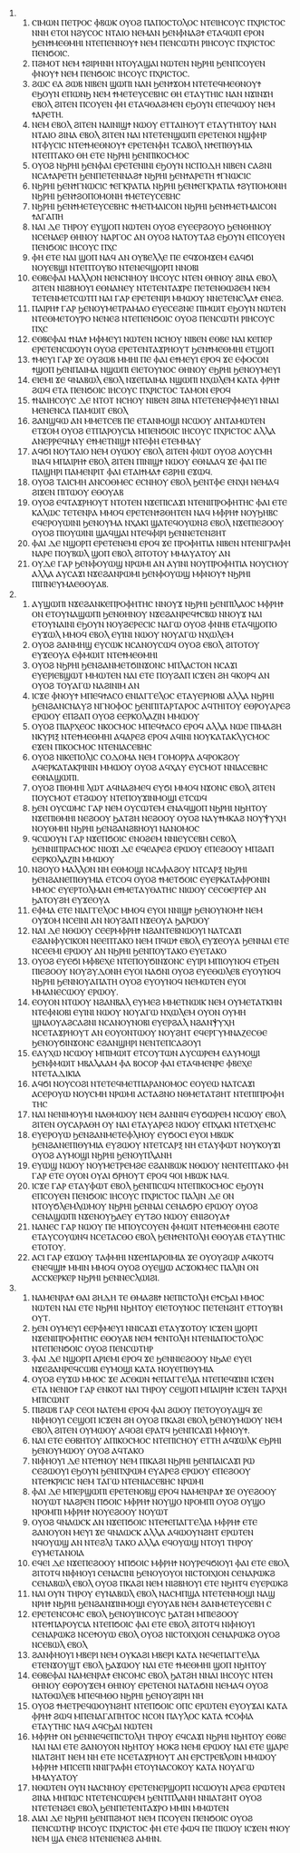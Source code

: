 <ol>
  <li>
    <ol>
      <li>ⲤⲒⲘⲰⲚ ⲠⲈⲦⲢⲞⲤ ⲪⲂⲰⲔ ⲞⲨⲞϨ ⲠⲀⲠⲞⲤⲦⲞⲖⲞⲤ ⲚⲦⲈⲒⲎⲤⲞⲨⲤ ⲠⲬⲢⲒⲤⲦⲞⲤ ⲚⲚⲎ ⲈⲦⲞⲒ ⲚϨⲨⲤⲞⲤ ⲚⲦⲀⲒⲞ ⲚⲈⲘⲀⲚ ϦⲈⲚⲪⲚⲀϨϮ ⲈⲦⲀϤⲰⲠ ⲈⲢⲞⲚ ϦⲈⲚϮⲘⲈⲐⲘⲎⲒ ⲚⲦⲈⲠⲈⲚⲚⲞⲨϮ ⲚⲈⲘ ⲠⲈⲚⲤⲰⲦⲎ ⲢⲒⲎⲤⲞⲨⲤ ⲠⲬⲢⲒⲤⲦⲞⲤ ⲠⲈⲚϬⲞⲒⲤ.</li>
      <li>ⲠϨⲘⲞⲦ ⲚⲈⲘ ϮϨⲒⲢⲎⲚⲎ ⲚⲦⲞⲨⲀϢⲀⲒ ⲚⲰⲦⲈⲚ ⲚϦⲢⲎⲒ ϦⲈⲚⲠⲤⲞⲨⲈⲚ ⲪⲚⲞⲨϮ ⲚⲈⲘ ⲠⲈⲚϬⲞⲒⲤ ⲒⲎⲤⲞⲨⲤ ⲠⲬⲢⲒⲤⲦⲞⲤ.</li>
      <li>ϨⲰⲤ ⲈⲀ ϨⲰⲂ ⲚⲒⲂⲈⲚ ϢⲰⲠⲒ ⲚⲀⲚ ϦⲈⲚϮϪⲞⲘ ⲚⲦⲈⲦⲈϤⲘⲈⲐⲚⲞⲨϮ ⲈϦⲞⲨⲚ ⲈⲠⲰⲚϦ ⲚⲈⲘ ϮⲘⲈⲦⲈⲨⲤⲈⲂⲎⲤ ⲐⲎ ⲈⲦⲀⲨⲦⲎⲒⲤ ⲚⲀⲚ ⲚϪⲒⲚϪⲎ ⲈⲂⲞⲖ ϨⲒⲦⲈⲚ ⲠⲤⲞⲨⲈⲚ ⲪⲎ ⲈⲦⲀϤⲐⲀϨⲘⲈⲚ ⲈϦⲞⲨⲚ ⲈⲠⲈϤⲰⲞⲨ ⲚⲈⲘ ϮⲀⲢⲈⲦⲎ.</li>
      <li>ⲚⲈⲘ ⲈⲂⲞⲖ ϨⲒⲦⲈⲚ ⲚⲀⲒⲚⲒϢϮ ⲚⲰⲞⲨ ⲈⲦⲦⲀⲒⲎⲞⲨⲦ ⲈⲦⲀⲨⲦⲎⲒⲦⲞⲨ ⲚⲀⲚ ⲚⲦⲀⲒⲞ ϨⲒⲚⲀ ⲈⲂⲞⲖ ϨⲒⲦⲈⲚ ⲚⲀⲒ ⲚⲦⲈⲦⲈⲚϢⲰⲠⲒ ⲈⲢⲈⲦⲈⲚⲞⲒ ⲚϢⲪⲎⲢ ⲚⲦⲪⲨⲤⲒⲤ ⲚⲦⲈϮⲘⲈⲐⲚⲞⲨϮ ⲈⲢⲈⲦⲈⲚⲪⲎ ⲦⲤⲀⲂⲞⲖ ⲚϮⲈⲠⲒⲐⲨⲘⲒⲀ ⲚⲦⲈⲠⲦⲀⲔⲞ ⲐⲎ ⲈⲦⲈ ⲚϦⲢⲎⲒ ϦⲈⲚⲠⲒⲔⲞⲤⲘⲞⲤ</li>
      <li>ⲞⲨⲞϨ ⲚϦⲢⲎⲒ ϦⲈⲚⲪⲀⲒ ⲈⲢⲈⲦⲈⲚⲒⲚⲒ ⲈϦⲞⲨⲚ ⲚⲤⲠⲞⲆⲎ ⲚⲒⲂⲈⲚ ⲤⲀϨⲚⲒ ⲚⲤⲀϮⲀⲢⲈⲦⲎ ϦⲈⲚⲠⲈⲦⲈⲚⲚⲀϨϮ ⲚϦⲢⲎⲒ ϦⲈⲚϮⲀⲢⲈⲦⲎ ϮⲄⲚⲰⲤⲒⲤ</li>
      <li>ⲚϦⲢⲎⲒ ϦⲈⲚϮⲄⲚⲰⲤⲒⲤ ϮⲈⲄⲔⲢⲀⲦⲒⲀ ⲚϦⲢⲎⲒ ϦⲈⲚϮⲈⲄⲔⲢⲀⲦⲒⲀ ϮϨⲨⲠⲞⲘⲞⲚⲎ ⲚϦⲢⲎⲒ ϦⲈⲚϮϨⲞⲠⲞⲘⲞⲚⲎ ϮⲘⲈⲦⲈⲨⲤⲈⲂⲎⲤ</li>
      <li>ⲚϦⲢⲎⲒ ϦⲈⲚϮⲘⲈⲦⲈⲨⲤⲈⲂⲎⲤ ϮⲘⲈⲦⲘⲀⲒⲤⲞⲚ ⲚϦⲢⲎⲒ ϦⲈⲚϮⲘⲈⲦⲘⲀⲒⲤⲞⲚ ϮⲀⲄⲀⲠⲎ</li>
      <li>ⲚⲀⲒ ⲆⲈ ⲦⲎⲢⲞⲨ ⲈⲨϢⲞⲠ ⲚⲰⲦⲈⲚ ⲞⲨⲞϨ ⲈⲨⲈⲈⲢϨⲞⲨⲞ ϦⲈⲚⲐⲎⲚⲞⲨ ⲚⲤⲈⲚⲀⲈⲢ ⲐⲎⲚⲞⲨ ⲚⲀⲢⲄⲞⲤ ⲀⲚ ⲞⲨⲞϨ ⲚⲀⲦⲞⲨⲦⲀϨ ⲈϦⲞⲨⲚ ⲈⲠⲤⲞⲨⲈⲚ ⲠⲈⲚϬⲞⲒⲤ ⲒⲎⲤⲞⲨⲤ ⲠⲬⲤ</li>
      <li>ⲪⲎ ⲈⲦⲈ ⲚⲀⲒ ϢⲞⲠ ⲚⲀϤ ⲀⲚ ⲞⲨⲂⲈⲖⲖⲈ ⲠⲈ ⲈϤϪⲞⲘϪⲈⲘ ⲈⲀϤϬⲒ ⲚⲞⲨⲈⲂϢⲒ ⲚⲦⲈⲠⲦⲞⲨⲂⲞ ⲚⲦⲈⲚⲈϤϢⲞⲢⲠ ⲚⲚⲞⲂⲒ</li>
      <li>ⲈⲐⲂⲈⲪⲀⲒ ⲘⲀⲖⲖⲞⲚ ⲚⲈⲚⲤⲚⲎⲞⲨ ⲒⲎⲤⲞⲨⲤ ⲚⲦⲈⲚ ⲐⲎⲚⲞⲨ ϨⲒⲚⲀ ⲈⲂⲞⲖ ϨⲒⲦⲈⲚ ⲚⲒϨⲂⲎⲞⲨⲒ ⲈⲐⲚⲀⲚⲈⲨ ⲚⲦⲈⲦⲈⲚⲦⲀϪⲢⲈ ⲠⲈⲦⲈⲚⲐⲰϨⲈⲘ ⲚⲈⲘ ⲦⲈⲦⲈⲚⲘⲈⲦⲤⲰⲦⲠ ⲚⲀⲒ ⲄⲀⲢ ⲈⲢⲈⲦⲈⲚⲒⲢⲒ ⲘⲘⲰⲞⲨ ⲚⲚⲈⲦⲈⲚⲤⲖⲀϮ ⲈⲚⲈϨ.</li>
      <li>ⲠⲀⲒⲢⲎϮ ⲄⲀⲢ ϦⲈⲚⲞⲨⲘⲈⲦⲢⲀⲘⲀⲞ ⲈⲨⲈⲤⲈϨⲚⲈ ⲠⲒⲘⲰⲒⲦ ⲈϦⲞⲨⲚ ⲚⲰⲦⲈⲚ ⲚⲦⲈⲐⲘⲈⲦⲞⲨⲢⲞ ⲚⲈⲚⲈϨ ⲚⲦⲈⲠⲈⲚϬⲞⲒⲤ ⲞⲨⲞϨ ⲠⲈⲚⲤⲰⲦⲎ ⲢⲒⲎⲤⲞⲨⲤ ⲠⲬⲤ</li>
      <li>ⲈⲐⲂⲈⲪⲀⲒ ϮⲚⲀϮ ⲘⲪⲘⲈⲨⲒ ⲚⲰⲦⲈⲚ ⲚⲤⲎⲞⲨ ⲚⲒⲂⲈⲚ ⲈⲐⲂⲈ ⲚⲀⲒ ⲔⲈⲠⲈⲢ ⲈⲢⲈⲦⲈⲚⲤⲰⲞⲨⲚ ⲞⲨⲞϨ ⲈⲢⲈⲦⲈⲚⲦⲀϪⲢⲎⲞⲨⲦ ϦⲈⲚϮⲘⲈⲐⲘⲎⲒ ⲈⲦϢⲞⲠ</li>
      <li>ϮⲘⲈⲨⲒ ⲄⲀⲢ ϪⲈ ⲞⲨϨⲰⲂ ⲘⲘⲎⲒ ⲠⲈ ⲪⲀⲒ ⲈϮⲘⲈⲨⲒ ⲈⲢⲞϤ ϪⲈ ⲈⲪⲞⲤⲞⲚ ϮϢⲞⲠ ϦⲈⲚⲠⲀⲒⲘⲀ ⲚϢⲰⲠⲒ ⲈⲒⲈⲦⲞⲨⲚⲞⲤ ⲐⲎⲚⲞⲨ ⲈϦⲢⲎⲒ ϦⲈⲚⲞⲨⲘⲈⲨⲒ</li>
      <li>ⲈⲒⲈⲘⲒ ϪⲈ ϤⲚⲀⲂⲰⲖ ⲈⲂⲞⲖ ⲚϪⲈⲠⲀⲒⲘⲀ ⲚϢⲰⲠⲒ ⲚⲬⲰⲖⲈⲘ ⲔⲀⲦⲀ ⲪⲢⲎϮ ϨⲰϤ ⲈⲦⲀ ⲠⲈⲚϬⲞⲒⲤ ⲒⲎⲤⲞⲨⲤ ⲠⲬⲢⲒⲤⲦⲞⲤ ⲦⲀⲘⲞⲚ ⲈⲢⲞϤ</li>
      <li>ϮⲚⲀⲒⲎⲤⲞⲨⲤ ⲆⲈ ⲚⲦⲞⲦ ⲚⲤⲎⲞⲨ ⲚⲒⲂⲈⲚ ϨⲒⲚⲀ ⲚⲦⲈⲦⲈⲚⲈⲢⲪⲘⲈⲨⲒ ⲚⲚⲀⲒ ⲘⲈⲚⲈⲚⲤⲀ ⲠⲀⲘⲰⲒⲦ ⲈⲂⲞⲖ</li>
      <li>ϨⲀⲚϢϤⲰ ⲀⲚ ⲘⲘⲈⲦⲤⲈⲂ ⲠⲈ ⲈⲦⲀⲚⲘⲞϢⲒ ⲚⲤⲰⲞⲨ ⲀⲚⲦⲀⲘⲰⲦⲈⲚ ⲈⲦϪⲞⲘ ⲞⲨⲞϨ ⲈⲦⲠⲀⲢⲞⲨⲤⲒⲀ ⲘⲠⲈⲚϬⲞⲒⲤ ⲒⲎⲤⲞⲨⲤ ⲠⲬⲢⲒⲤⲦⲞⲤ ⲀⲖⲖⲀ ⲀⲚⲈⲢⲢⲈϤⲚⲀⲨ ⲈϮⲘⲈⲦⲚⲒϢϮ ⲚⲦⲈⲪⲎ ⲈⲦⲈⲘⲘⲀⲨ</li>
      <li>ⲀϤϬⲒ ⲚⲞⲨⲦⲀⲒⲞ ⲚⲈⲘ ⲞⲨⲰⲞⲨ ⲈⲂⲞⲖ ϨⲒⲦⲈⲚ ⲪⲒⲰⲦ ⲞⲨⲞϨ ⲀⲞⲨⲤⲘⲎ ⲒⲚⲀϤ ⲘⲠⲀⲒⲢⲎϮ ⲈⲂⲞⲖ ϨⲒⲦⲈⲚ ⲠⲒⲚⲒϢϮ ⲚⲰⲞⲨ ⲈⲐⲚⲀⲀϤ ϪⲈ ⲪⲀⲒ ⲠⲈ ⲠⲀϢⲎⲢⲒ ⲠⲀⲘⲈⲚⲢⲒⲦ ⲪⲀⲒ ⲈⲦⲀⲒϮⲘⲀϮ ⲈϨⲢⲎⲒ ⲈϪⲰϤ.</li>
      <li>ⲞⲨⲞϨ ⲦⲀⲒⲤⲘⲎ ⲀⲚⲤⲞⲐⲘⲈⲤ ⲈⲤⲚⲎⲞⲨ ⲈⲂⲞⲖ ϦⲈⲚⲦⲪⲈ ⲈⲚⲬⲎ ⲚⲈⲘⲀϤ ϨⲒϪⲈⲚ ⲠⲒⲦⲰⲞⲨ ⲈⲐⲞⲨⲀⲂ</li>
      <li>ⲞⲨⲞϨ ⲈϤⲦⲀϪⲢⲎⲞⲨⲦ ⲚⲦⲞⲦⲈⲚ ⲚϪⲈⲠⲒⲤⲀϪⲒ ⲚⲦⲈⲚⲒⲠⲢⲞⲪⲎⲦⲎⲤ ⲪⲀⲒ ⲈⲦⲈ ⲔⲀⲖⲰⲤ ⲦⲈⲦⲈⲚⲢⲀ ⲘⲘⲞϤ ⲈⲢⲈⲦⲈⲚϮϨⲐⲎⲦⲈⲚ ⲚⲀϤ ⲘⲪⲢⲎϮ ⲚⲞⲨϦⲎⲂⲤ ⲈϤⲈⲢⲞⲨⲰⲒⲚⲒ ϦⲈⲚⲞⲨⲘⲀ ⲚⲬⲀⲔⲒ ϢⲀⲦⲈϤⲞⲨⲰⲚϨ ⲈⲂⲞⲖ ⲚϪⲈⲠⲒⲈϨⲞⲞⲨ ⲞⲨⲞϨ ⲠⲒⲞⲨⲰⲒⲚⲒ ϢⲀϤϢⲀⲒ ⲚⲦⲈϤⲪⲒⲢⲒ ϦⲈⲚⲚⲈⲦⲈⲚϨⲎⲦ</li>
      <li>ⲪⲀⲒ ⲆⲈ ⲚϢⲞⲢⲠ ⲈⲢⲈⲦⲈⲚⲈⲘⲒ ⲈⲢⲞϤ ϪⲈ ⲠⲢⲞⲪⲎⲦⲒⲀ ⲚⲒⲂⲈⲚ ⲚⲦⲈⲚⲒⲄⲢⲀⲪⲎ ⲚⲀⲢⲈ ⲠⲞⲨⲂⲰⲖ ϢⲞⲠ ⲈⲂⲞⲖ ϨⲒⲦⲞⲦⲞⲨ ⲘⲘⲀⲨⲀⲦⲞⲨ ⲀⲚ</li>
      <li>ⲞⲨⲆⲈ ⲄⲀⲢ ϦⲈⲚⲪⲞⲨⲰϢ ⲚⲢⲰⲘⲒ ⲀⲚ ⲀⲨⲒⲚⲒ ⲚⲞⲨⲠⲢⲞⲪⲎⲦⲒⲀ ⲚⲞⲨⲤⲎⲞⲨ ⲀⲖⲖⲀ ⲀⲨⲤⲀϪⲒ ⲚϪⲈϨⲀⲚⲢⲰⲘⲒ ϦⲈⲚⲪⲞⲨⲰϢ ⲘⲪⲚⲞⲨϮ ⲚϦⲢⲎⲒ ⲠⲒⲠⲚⲈⲨⲘⲀⲈⲐⲞⲨⲀⲂ.</li>
    </ol>
  </li>
  <li>
    <ol>
      <li>ⲀⲨϢⲰⲠⲒ ⲚϪⲈϨⲀⲚⲔⲈⲠⲢⲞⲪⲎⲦⲎⲤ ⲚⲚⲞⲨϪ ⲚϦⲢⲎⲒ ϦⲈⲚⲠⲒⲖⲀⲞⲤ ⲘⲪⲢⲎϮ ⲞⲚ ⲈⲦⲞⲨⲚⲀϢⲰⲠⲒ ϦⲈⲚⲐⲎⲚⲞⲨ ⲚϪⲈϨⲀⲚⲢⲈϤϮⲤⲂⲰ ⲚⲚⲞⲨϪ ⲚⲀⲒ ⲈⲦⲞⲨⲚⲀⲒⲚⲒ ⲈϦⲞⲨⲚ ⲚⲞⲨϨⲈⲢⲈⲤⲒⲤ ⲚⲀⲄⲰ ⲞⲨⲞϨ ⲪⲚⲎⲂ ⲈⲦⲀϤϢⲞⲠⲞ ⲈⲨϪⲰⲖ ⲘⲘⲞϤ ⲈⲂⲞⲖ ⲈⲨⲒⲚⲒ ⲚⲰⲞⲨ ⲚⲞⲨⲀⲄⲰ ⲚⲬⲰⲖⲈⲘ</li>
      <li>ⲞⲨⲞϨ ϨⲀⲚⲘⲎϢ ⲈⲨⲤⲰⲔ ⲚⲤⲀⲚⲞⲨⲤⲰϤ ⲞⲨⲞϨ ⲈⲂⲞⲖ ϨⲒⲦⲞⲦⲞⲨ ⲈⲨϪⲈⲞⲨⲀ ⲈⲪⲘⲰⲒⲦ ⲚⲦⲈϮⲘⲈⲐⲘⲎⲒ</li>
      <li>ⲞⲨⲞϨ ⲚϦⲢⲎⲒ ϦⲈⲚϨⲀⲚⲘⲈⲦϬⲒⲚϪⲞⲚⲤ ⲘⲠⲖⲀⲤⲦⲞⲚ ⲚⲤⲀϪⲒ ⲈⲨⲈⲢⲒⲈⲂϢⲰⲦ ⲘⲘⲰⲦⲈⲚ ⲚⲀⲒ ⲈⲦⲈ ⲠⲞⲨϨⲀⲠ ⲒⲤϪⲈⲚ ϨⲎ ϤⲔⲞⲢϤ ⲀⲚ ⲞⲨⲞϨ ⲦⲞⲨⲀⲄⲰ ⲚⲀϨⲒⲚⲒⲘ ⲀⲚ</li>
      <li>ⲒⲤϪⲈ ⲪⲚⲞⲨϮ ⲘⲠⲈϤϮⲀⲤⲞ ⲈⲚⲒⲀⲄⲄⲈⲖⲞⲤ ⲈⲦⲀⲨⲈⲢⲚⲞⲂⲒ ⲀⲖⲖⲀ ⲚϦⲢⲎⲒ ϦⲈⲚϨⲀⲚⲤⲚⲀⲨϨ ⲚⲄⲚⲞⲪⲞⲤ ϦⲈⲚⲠⲒⲦⲀⲢⲦⲀⲢⲞⲤ ⲀϤⲦⲎⲒⲦⲞⲨ ⲈⲐⲢⲞⲨⲀⲢⲈϨ ⲈⲢⲰⲞⲨ ⲈⲠϨⲀⲠ ⲞⲨⲞϨ ⲈⲈⲢⲔⲞⲖⲀⲌⲒⲚ ⲘⲘⲰⲞⲨ</li>
      <li>ⲞⲨⲞϨ ⲠⲒⲀⲢⲬⲈⲞⲤ ⲚⲔⲞⲤⲘⲞⲤ ⲘⲠⲈϤϮⲀⲤⲞ ⲈⲢⲞϤ ⲀⲖⲖⲀ ⲚⲰⲈ ⲠⲒⲘⲀϨⲎ ⲚⲔⲨⲢⲒⲜ ⲚⲦⲈϮⲘⲈⲐⲘⲎⲒ ⲀϤⲀⲢⲈϨ ⲈⲢⲞϤ ⲀϤⲒⲚⲒ ⲚⲞⲨⲔⲀⲦⲀⲔⲖⲨⲤⲘⲞⲤ ⲈϪⲈⲚ ⲠⲒⲔⲞⲤⲘⲞⲤ ⲚⲦⲈⲚⲒⲀⲤⲈⲂⲎⲤ</li>
      <li>ⲞⲨⲞϨ ⲚⲒⲔⲈⲠⲞⲖⲒⲤ ⲤⲞⲆⲞⲘⲀ ⲚⲈⲘ ⲄⲞⲘⲞⲢⲢⲀ ⲀϤⲢⲞⲔϨⲞⲨ ⲀϤⲈⲢⲔⲀⲦⲀⲔⲢⲒⲚⲒⲚ ⲘⲘⲰⲞⲨ ⲞⲨⲞϨ ⲀϤⲬⲀⲨ ⲈⲨⲤⲘⲞⲦ ⲚⲚⲒⲀⲤⲈⲂⲎⲤ ⲈⲐⲚⲀϢⲰⲠⲒ.</li>
      <li>ⲞⲨⲞϨ ⲠⲒⲐⲘⲎⲒ ⲖⲰⲦ ⲀϤⲚⲀϨⲘⲈϤ ⲈⲨϬⲒ ⲘⲘⲞϤ ⲚϪⲞⲚⲤ ⲈⲂⲞⲖ ϨⲒⲦⲈⲚ ⲠⲞⲨⲤⲘⲞⲦ ⲈⲦϨⲰⲞⲨ ⲚⲦⲈⲠⲞⲨϪⲒⲚⲘⲞϢⲒ ⲈⲦⲤⲰϤ</li>
      <li>ϦⲈⲚ ⲞⲨⲤⲰⲘⲤ ⲄⲀⲢ ⲚⲈⲘ ⲞⲨⲤⲰⲦⲈⲘ ⲈⲚⲀϤϢⲞⲠ ⲚϦⲢⲎⲒ ⲚϦⲎⲦⲞⲨ ⲚϪⲈⲠⲒⲐⲘⲎⲒ ⲚⲈϨⲞⲞⲨ ϦⲀⲦϨⲎ ⲚⲈϨⲞⲞⲨ ⲞⲨⲞϨ ⲚⲀⲨϮⲘⲔⲀϨ ⲚⲞⲨⲮⲨⲬⲎ ⲚⲞⲨⲐⲘⲎⲒ ⲚϦⲢⲎⲒ ϦⲈⲚϨⲀⲚϨⲂⲎⲞⲨⲒ ⲚⲀⲚⲞⲘⲞⲤ</li>
      <li>ϤⲤⲰⲞⲨⲚ ⲄⲀⲢ ⲚϪⲈⲠϬⲞⲒⲤ ⲈⲚⲞϨⲈⲘ ⲚⲚⲒⲈⲨⲤⲈⲂⲎ ⲤⲈⲂⲞⲖ ϦⲈⲚⲚⲒⲠⲒⲢⲀⲤⲘⲞⲤ ⲚⲒⲞϪⲒ ⲆⲈ ⲈϤⲈⲀⲢⲈϨ ⲈⲢⲰⲞⲨ ⲈⲠⲈϨⲞⲞⲨ ⲘⲠϨⲀⲠ ⲈⲈⲢⲔⲞⲖⲀⲌⲒⲚ ⲘⲘⲰⲞⲨ</li>
      <li>ⲚϨⲞⲨⲞ ⲘⲀⲖⲖⲞⲚ ⲚⲎ ⲈⲐⲘⲞϢⲒ ⲚⲤⲀⲪⲀϨⲞⲨ ⲚⲦⲤⲀⲢⲜ ⲚϦⲢⲎⲒ ϦⲈⲚϨⲀⲚⲈⲠⲒⲐⲨⲘⲒⲀ ⲈⲦⲤⲞϤ ⲞⲨⲞϨ ϮⲘⲈⲦϬⲞⲒⲤ ⲈⲨⲈⲢⲔⲀⲦⲀⲪⲢⲞⲚⲒⲚ ⲘⲘⲞⲤ ⲈⲨⲈⲢⲦⲞⲖⲘⲀⲚ ⲈϮⲘⲈⲦⲀⲨⲐⲀⲦⲎⲤ ⲚⲒⲰⲞⲨ ⲤⲈⲤⲐⲈⲢⲦⲈⲢ ⲀⲚ ϦⲀⲦⲞⲨϨⲎ ⲈⲨϪⲈⲞⲨⲀ</li>
      <li>ⲈⲪⲘⲀ ⲈⲦⲈ ⲚⲒⲀⲄⲄⲈⲖⲞⲤ ⲘⲘⲞϤ ⲈⲨⲞⲒ ⲚⲚⲒϢϮ ϦⲈⲚⲞⲨⲚⲞⲘϮ ⲚⲈⲘ ⲞⲨϪⲞⲘ ⲚⲤⲈⲒⲚⲒ ⲀⲚ ⲚⲞⲨϨⲀⲠ ⲚϪⲈⲞⲨⲀ ϦⲀⲢⲰⲞⲨ</li>
      <li>ⲚⲀⲒ ⲆⲈ ⲚⲐⲰⲞⲨ ⲤⲈⲈⲢⲘⲪⲢⲎϮ ⲚϨⲀⲚⲦⲈⲂⲚⲰⲞⲨⲒ ⲚⲀⲦⲤⲀϪⲒ ⲈϨⲀⲚⲪⲨⲤⲒⲔⲞⲚ ⲚⲈⲈⲠⲦⲀⲔⲞ ⲚⲈⲘ ⲠϤⲰϮ ⲈⲂⲞⲖ ⲈⲨϪⲈⲞⲨⲀ ϦⲈⲚⲚⲀⲒ ⲈⲦⲈ ⲚⲤⲈⲈⲘⲒ ⲈⲢⲰⲞⲨ ⲀⲚ ⲚϦⲢⲎⲒ ϦⲈⲚⲠⲞⲨⲦⲀⲔⲞ ⲈⲨⲈⲦⲀⲔⲞ</li>
      <li>ⲞⲨⲞϨ ⲈⲨⲈϬⲒ ⲘⲪⲂⲈⲬⲈ ⲚⲦⲈⲠⲞⲨϬⲒⲚϪⲞⲚⲤ ⲈⲨⲒⲢⲒ ⲘⲠⲒⲞⲨⲚⲞϤ ⲈⲦϦⲈⲚ ⲠⲒⲈϨⲞⲞⲨ ⲚⲞⲨϨⲨⲆⲞⲚⲎ ⲈⲨⲞⲒ ⲚⲀϬⲚⲒ ⲞⲨⲞϨ ⲈⲨⲈⲐⲰⲖⲈⲂ ⲈⲨⲞⲨⲚⲞϤ ⲚϦⲢⲎⲒ ϦⲈⲚⲚⲞⲨⲀⲠⲀⲦⲎ ⲞⲨⲞϨ ⲈⲨⲞⲨⲚⲞϤ ⲚⲈⲘⲰⲦⲈⲚ ⲈⲨⲞⲒ ⲘⲘⲀⲚⲈⲤⲰⲞⲨ ⲈⲢⲰⲞⲨ.</li>
      <li>ⲈⲞⲨⲞⲚ ⲚⲦⲰⲞⲨ ⲚϨⲀⲚⲂⲀⲖ ⲈⲨⲘⲈϨ ⲘⲘⲈⲦⲚⲰⲒⲔ ⲚⲈⲘ ⲞⲨⲘⲈⲦⲀⲦⲔⲎⲚ ⲚⲦⲈⲪⲚⲞⲂⲒ ⲈⲨⲒⲚⲒ ⲚⲰⲞⲨ ⲚⲞⲨⲀⲄⲰ ⲚⲬⲰⲖⲈⲘ ⲞⲨⲞⲚ ⲞⲨⲘⲎ ϢⲚⲀⲞⲨⲀϨⲤⲀϨⲚⲒ ⲚⲤⲀⲚⲞⲨⲚⲞⲂⲒ ⲈⲨⲈⲢϨⲀⲖ ⲚϨⲀⲚⲮⲨⲬⲎ ⲚⲤⲈⲦⲀϪⲢⲎⲞⲨⲦ ⲀⲚ ⲈⲞⲨⲞⲚⲦⲰⲞⲨ ⲚⲞⲨϨⲎⲦ ⲈϤⲈⲢⲄⲨⲘⲚⲀⲌⲈⲤⲐⲈ ϦⲈⲚⲞⲨϬⲒⲚϪⲞⲚⲤ ⲈϨⲀⲚϢⲎⲢⲒ ⲚⲈⲚⲦⲈⲠⲤⲀϨⲞⲨⲒ</li>
      <li>ⲈⲀⲨⲬⲰ ⲚⲤⲰⲞⲨ ⲘⲠⲒⲘⲰⲒⲦ ⲈⲦⲤⲞⲨⲦⲰⲚ ⲀⲨⲤⲰⲢⲈⲘ ⲈⲀⲨⲘⲞϢⲒ ϦⲈⲚⲪⲘⲰⲒⲦ ⲘⲂⲀⲖⲀⲀⲘ ⲪⲀ ⲂⲞⲤⲞⲢ ⲪⲀⲒ ⲈⲦⲀϤⲘⲈⲚⲢⲈ ⲪⲂⲈⲬⲈ ⲚⲦⲈⲦⲀⲆⲒⲔⲒⲀ</li>
      <li>ⲀϤϬⲒ ⲚⲞⲨⲤⲞϨⲒ ⲚⲦⲈⲦⲈϤⲘⲈⲦⲠⲀⲢⲀⲚⲞⲘⲞⲤ ⲈⲞⲨⲈⲰ ⲚⲀⲦⲤⲀϪⲒ ⲀⲤⲈⲢⲞⲨⲰ ⲚⲞⲨⲤⲘⲎ ⲚⲢⲰⲘⲒ ⲀⲤⲦⲀϨⲚⲞ ⲚⲐⲘⲈⲦⲀⲦϨⲎⲦ ⲚⲦⲈⲠⲒⲠⲢⲞⲪⲎ ⲦⲎⲤ</li>
      <li>ⲚⲀⲒ ⲚⲈⲚⲒⲘⲞⲨⲘⲒ ⲚⲀⲐⲘⲰⲞⲨ ⲚⲈⲘ ϨⲀⲚⲚⲒϤ ⲈⲨϬⲰⲢⲈⲘ ⲚⲤⲰⲞⲨ ⲈⲂⲞⲖ ϨⲒⲦⲈⲚ ⲞⲨⲤⲀⲢⲀⲐⲎ ⲞⲨ ⲚⲀⲒ ⲈⲦⲀⲨⲀⲢⲈϨ ⲚⲰⲞⲨ ⲈⲠⲬⲀⲔⲒ ⲚⲦⲈⲦⲬⲈⲘⲤ</li>
      <li>ⲈⲨⲈⲢⲞⲨⲰ ϦⲈⲚϨⲀⲚⲘⲈⲦⲈⲪⲖⲎⲞⲨ ⲈⲨϬⲞⲤⲒ ⲈⲨⲞⲒ ⲘⲂⲰⲔ ϦⲈⲚϨⲀⲚⲈⲠⲒⲐⲨⲘⲒⲀ ⲈⲨϨⲰⲞⲨ ⲚⲦⲈⲦⲤⲀⲢⲜ ⲚⲎ ⲈⲦⲀⲨⲪⲰⲦ ⲚⲞⲨⲔⲞⲨϪⲒ ⲞⲨⲞϨ ⲀⲨⲘⲞϢⲒ ⲚϦⲢⲎⲒ ϦⲈⲚⲞⲨⲠⲖⲀⲚⲎ</li>
      <li>ⲈⲨⲰϢ ⲚⲰⲞⲨ ⲚⲞⲨⲘⲈⲦⲢⲈⲘϨⲈ ⲈϨⲀⲚⲂⲰⲔ ⲚⲐⲰⲞⲨ ⲚⲈⲚⲦⲈⲠⲦⲀⲔⲞ ⲪⲎ ⲄⲀⲢ ⲈⲦⲈ ⲞⲨⲞⲚ ⲞⲨⲀⲒ ϬⲢⲎⲞⲨⲦ ⲈⲢⲞϤ ϤⲞⲒ ⲘⲂⲰⲔ ⲚⲀϤ.</li>
      <li>ⲒⲤϪⲈ ⲄⲀⲢ ⲈⲦⲀⲨⲪⲰⲦ ⲈⲂⲞⲖ ϦⲈⲚⲠⲒⲤⲰϤ ⲚⲦⲈⲠⲒⲔⲞⲤⲘⲞⲤ ⲈϦⲞⲨⲚ ⲈⲠⲤⲞⲨⲈⲚ ⲠⲈⲚϬⲞⲒⲤ ⲒⲎⲤⲞⲨⲤ ⲠⲬⲢⲒⲤⲦⲞⲤ ⲠⲀⲖⲒⲚ ⲆⲈ ⲞⲚ ⲚⲦⲞⲨϬⲖⲈⲘⲖⲰⲘⲞⲨ ⲚϦⲢⲎⲒ ϦⲈⲚⲚⲀⲒ ⲤⲈⲚⲀϬⲢⲞ ⲈⲢⲰⲞⲨ ⲞⲨⲞϨ ⲤⲈⲚⲀϢⲰⲠⲒ ⲚϪⲈⲚⲞⲨϦⲀⲈⲨ ⲈⲨⲦϨⲞ ⲚⲰⲞⲨ ⲈⲚⲒϨⲞⲨⲀϮ</li>
      <li>ⲚⲀⲚⲈⲤ ⲄⲀⲢ ⲚⲰⲞⲨ ⲠⲈ ⲘⲠⲞⲨⲤⲞⲨⲈⲚ ⲪⲘⲰⲒⲦ ⲚⲦⲈϮⲘⲈⲐⲘⲎⲒ ⲈϨⲞⲦⲈ ⲈⲦⲀⲨⲤⲞⲨⲰⲚϤ ⲚⲤⲈⲦⲀⲤⲐⲞ ⲈⲂⲞⲖ ϦⲈⲚϮⲈⲚⲦⲞⲖⲎ ⲈⲐⲞⲨⲀⲂ ⲈⲦⲀⲨⲦⲎⲒⲤ ⲈⲦⲞⲦⲞⲨ.</li>
      <li>ⲀⲤⲒ ⲄⲀⲢ ⲈϪⲰⲞⲨ ⲦⲀⲪⲘⲎⲒ ⲚϪⲈϮⲠⲀⲢⲞⲒⲘⲒⲀ ϪⲈ ⲞⲨⲞⲨϨⲰⲢ ⲀϤⲔⲞⲦϤ ⲈⲚⲈϤϢⲒϮ ⲘⲘⲒⲚ ⲘⲘⲞϤ ⲞⲨⲞϨ ⲞⲨⲈϢⲰ ⲀⲤϪⲞⲔⲘⲈⲤ ⲠⲀⲖⲒⲚ ⲞⲚ ⲀⲤⲤⲔⲈⲢⲔⲈⲢ ⲚϦⲢⲎⲒ ϦⲈⲚⲚⲈⲤⲖⲰⲒϨⲒ.</li>
    </ol>
  </li>
  <li>
    <ol>
      <li>ⲚⲀⲘⲈⲚⲢⲀϮ ⲐⲀⲒ ϨⲎⲆⲎ ⲦⲈ ⲐⲘⲀϨⲂϮ ⲚⲈⲠⲒⲤⲦⲞⲖⲎ ⲈϮⲤϦⲀⲒ ⲘⲘⲞⲤ ⲚⲰⲦⲈⲚ ⲚⲀⲒ ⲈⲦⲈ ⲚϦⲢⲎⲒ ⲚϦⲎⲦⲞⲨ ⲈⲒⲈⲦⲞⲨⲚⲞⲤ ⲠⲈⲦⲈⲚϨⲎⲦ ⲈⲦⲦⲞⲨⲂⲎ ⲞⲨⲦ.</li>
      <li>ϦⲈⲚ ⲞⲨⲘⲈⲨⲒ ⲈⲈⲢⲪⲘⲈⲨⲒ ⲚⲚⲒⲤⲀϪⲒ ⲈⲦⲀⲨϪⲞⲦⲞⲨ ⲒⲤϪⲈⲚ ϢⲞⲢⲠ ⲚϪⲈⲚⲒⲠⲢⲞⲪⲎⲦⲎⲤ ⲈⲐⲞⲨⲀⲂ ⲚⲈⲘ ϮⲈⲚⲦⲞⲖⲎ ⲚⲦⲈⲚⲒⲀⲠⲞⲤⲦⲞⲖⲞⲤ ⲚⲦⲈⲠⲈⲚϬⲞⲒⲤ ⲞⲨⲞϨ ⲠⲈⲚⲤⲰⲦⲎⲢ</li>
      <li>ⲪⲀⲒ ⲆⲈ ⲚϢⲞⲢⲠ ⲀⲢⲒⲈⲘⲒ ⲈⲢⲞϤ ϪⲈ ϦⲈⲚⲚⲒⲈϨⲞⲞⲨ ⲚϦⲀⲈ ⲈⲨⲈⲒ ⲚϪⲈϨⲀⲚⲢⲈϤⲤⲰⲂⲒ ⲈⲨⲘⲞϢⲒ ⲔⲀⲦⲀ ⲚⲞⲨⲈⲠⲒⲐⲨⲘⲒⲀ</li>
      <li>ⲞⲨⲞϨ ⲈⲨϪⲰ ⲘⲘⲞⲤ ϪⲈ ⲀⲤⲐⲰⲚ ϮⲈⲠⲀⲄⲄⲈⲖⲒⲀ ⲚⲦⲈⲠⲈϤϪⲒⲚⲒ ⲒⲤϪⲈⲚ ⲈⲦⲀ ⲚⲈⲚⲒⲞϮ ⲄⲀⲢ ⲈⲚⲔⲞⲦ ⲚⲀⲒ ⲦⲎⲢⲞⲨ ⲤⲈϢⲞⲠ ⲘⲠⲀⲒⲢⲎϮ ⲒⲤϪⲈⲚ ⲦⲀⲢⲬⲎ ⲘⲠⲒⲤⲰⲚⲦ</li>
      <li>ⲠⲒϨⲰⲂ ⲄⲀⲢ ⲤⲈⲞⲒ ⲚⲀⲦⲈⲘⲒ ⲈⲢⲞϤ ⲪⲀⲒ ϨⲰⲞⲨ ⲠⲈⲦⲞⲨⲞⲨⲀϢϤ ϪⲈ ⲚⲒⲪⲎⲞⲨⲒ ⲤⲈϢⲞⲠ ⲒⲤϪⲈⲚ ϨⲎ ⲞⲨⲞϨ ⲠⲔⲀϨⲒ ⲈⲂⲞⲖ ϦⲈⲚⲞⲨⲘⲰⲞⲨ ⲚⲈⲘ ⲈⲂⲞⲖ ϨⲒⲦⲈⲚ ⲞⲨⲘⲰⲞⲨ ⲀϤⲞϨⲒ ⲈⲢⲀⲦϤ ϦⲈⲚⲠⲤⲀϪⲒ ⲘⲪⲚⲞⲨϮ.</li>
      <li>ⲚⲀⲒ ⲈⲦⲈ ⲈⲐⲂⲎⲦⲞⲨ ⲀⲠⲒⲔⲞⲤⲘⲞⲤ ⲚⲦⲈⲠⲒⲤⲎⲞⲨ ⲈⲦⲦⲎ ⲀϤϪⲰⲖⲔ ⲈϦⲢⲎⲒ ϦⲈⲚⲞⲨⲘⲰⲞⲨ ⲞⲨⲞϨ ⲀϤⲦⲀⲔⲞ</li>
      <li>ⲚⲒⲪⲎⲞⲨⲒ ⲆⲈ ⲚⲦⲈϮⲚⲞⲨ ⲚⲈⲘ ⲠⲒⲔⲀϨⲒ ⲚϦⲢⲎⲒ ϦⲈⲚⲠⲀⲒⲤⲀϪⲒ ⲢⲰ ⲤⲈϨⲰⲞⲨⲒ ⲈϦⲞⲨⲚ ϦⲈⲚⲠⲬⲢⲰⲘ ⲈⲨⲀⲢⲈϨ ⲈⲢⲰⲞⲨ ⲈⲠⲈϨⲞⲞⲨ ⲚⲦⲈϮⲔⲢⲒⲤⲒⲤ ⲚⲈⲘ ⲦⲀⲄⲰ ⲚⲦⲈⲚⲒⲀⲤⲈⲂⲎⲤ ⲚⲢⲰⲘⲒ</li>
      <li>ⲪⲀⲒ ⲆⲈ ⲘⲠⲈⲢϢⲰⲠⲒ ⲈⲢⲈⲦⲈⲚⲞⲂϢ ⲈⲢⲞϤ ⲚⲀⲘⲈⲚⲢⲀϮ ϪⲈ ⲞⲨⲈϨⲞⲞⲨ ⲚⲞⲨⲰⲦ ⲚⲀϨⲢⲈⲚ ⲠϬⲞⲒⲤ ⲘⲪⲢⲎϮ ⲚⲞⲨϢⲞ ⲚⲢⲞⲘⲠⲒ ⲞⲨⲞϨ ⲞⲨϢⲞ ⲚⲢⲞⲘⲠⲒ ⲘⲪⲢⲎϮ ⲚⲞⲨⲈϨⲞⲞⲨ ⲚⲞⲨⲰⲦ</li>
      <li>ⲞⲨⲞϨ ϤⲚⲀⲰⲤⲔ ⲀⲚ ⲚϪⲈⲠϬⲞⲒⲤ ⲚⲦⲈϮⲈⲠⲀⲄⲄⲈⲖⲒⲀ ⲘⲪⲢⲎϮ ⲈⲦⲈ ϨⲀⲚⲞⲨⲞⲚ ⲘⲈⲨⲒ ϪⲈ ϤⲚⲀⲰⲤⲔ ⲀⲖⲖⲀ ⲀϤⲰⲞⲨⲚϨⲎⲦ ⲈⲢⲰⲦⲈⲚ ⲚϤⲞⲨⲰϢ ⲀⲚ ⲚⲦⲈϨⲖⲒ ⲦⲀⲔⲞ ⲀⲖⲖⲀ ⲈϤⲞⲨⲰϢ ⲚⲦⲞⲨⲒ ⲦⲎⲢⲞⲨ ⲈⲨⲘⲈⲦⲀⲚⲞⲒⲀ</li>
      <li>ⲈϤⲈⲒ ⲆⲈ ⲚϪⲈⲠⲈϨⲞⲞⲨ ⲘⲠϬⲞⲒⲤ ⲘⲪⲢⲎϮ ⲚⲞⲨⲢⲈϤϬⲒⲞⲨⲒ ⲪⲀⲒ ⲈⲦⲈ ⲈⲂⲞⲖ ϨⲒⲦⲞⲦϤ ⲚⲒⲪⲎⲞⲨⲒ ⲤⲈⲚⲀⲤⲒⲚⲒ ϦⲈⲚⲞⲨⲞⲨⲞⲒ ⲚⲒⲤⲦⲞⲒⲬⲒⲞⲚ ⲤⲈⲚⲀⲢⲰⲔϨ ⲤⲈⲚⲀⲂⲰⲖ ⲈⲂⲞⲖ ⲞⲨⲞϨ ⲠⲔⲀϨⲒ ⲚⲈⲘ ⲚⲒϨⲂⲎⲞⲨⲒ ⲈⲦⲈ ⲚϦⲎⲦϤ ⲈⲨⲈⲢⲰⲔϨ</li>
      <li>ⲚⲀⲒ ⲞⲨⲚ ⲦⲎⲢⲞⲨ ⲈⲨⲚⲀⲂⲰⲖ ⲈⲂⲞⲖ ⲚⲀⲤⲘⲠϢⲀ ⲚⲦⲈⲦⲈⲚⲘⲞϢⲒ ⲚⲀϢ ⲚⲢⲎϮ ⲚϦⲢⲎⲒ ϦⲈⲚϨⲀⲚϪⲒⲚⲘⲞϢⲒ ⲈⲨⲞⲨⲀⲂ ⲚⲈⲘ ϨⲀⲚⲘⲈⲦⲈⲨⲤⲈⲂⲎ Ⲥ</li>
      <li>ⲈⲢⲈⲦⲈⲚⲤⲞⲘⲤ ⲈⲂⲞⲖ ϦⲈⲚⲞⲨⲒⲎⲤⲞⲨⲤ ϦⲀⲦϨⲎ ⲘⲠⲒⲈϨⲞⲞⲨ ⲚⲦⲈϮⲠⲀⲢⲞⲨⲤⲒⲀ ⲚⲦⲈⲠϬⲞⲒⲤ ⲪⲀⲒ ⲈⲦⲈ ⲈⲂⲞⲖ ϨⲒⲦⲞⲦϤ ⲚⲒⲪⲎⲞⲨⲒ ⲤⲈⲚⲀⲢⲰⲔϨ ⲚⲤⲈϮⲞⲨⲰ ⲈⲂⲞⲖ ⲞⲨⲞϨ ⲚⲒⲤⲦⲞⲒⲬⲒⲞⲚ ⲤⲈⲚⲀⲢⲰⲔϨ ⲞⲨⲞϨ ⲚⲤⲈⲂⲰⲖ ⲈⲂⲞⲖ</li>
      <li>ϨⲀⲚⲪⲎⲞⲨⲒ ⲘⲂⲈⲢⲒ ⲚⲈⲘ ⲞⲨⲔⲀϨⲒ ⲘⲂⲈⲢⲒ ⲔⲀⲦⲀ ⲚⲈϤⲈⲠⲀⲄⲄⲈⲖⲒⲀ ⲈⲦⲈⲚϪⲞⲨϢⲦ ⲈⲂⲞⲖ ϦⲀϪⲰⲞⲨ ⲚⲀⲒ ⲈⲦⲈ ϮⲘⲈⲐⲘⲎⲒ ϢⲞⲠ ⲚϦⲎⲦⲞⲨ</li>
      <li>ⲈⲐⲂⲈⲪⲀⲒ ⲚⲀⲘⲈⲚⲢⲀϮ ⲈⲚⲤⲞⲘⲤ ⲈⲂⲞⲖ ϦⲀⲦϨⲎ ⲚⲚⲀⲒ ⲒⲎⲤⲞⲨⲤ ⲚⲦⲈⲚ ⲐⲎⲚⲞⲨ ⲈⲐⲢⲞⲨϪⲈⲘ ⲐⲎⲚⲞⲨ ⲈⲢⲈⲦⲈⲚⲞⲒ ⲚⲀⲦⲀϬⲚⲒ ⲚⲈⲘⲀϤ ⲞⲨⲞϨ ⲚⲀⲦⲐⲰⲖⲈⲂ ⲘⲠⲈϤⲘⲐⲞ ⲚϦⲢⲎⲒ ϦⲈⲚⲞⲨϨⲒⲢⲎ ⲚⲎ</li>
      <li>ⲞⲨⲞϨ ϮⲘⲈⲦⲢⲈϤⲰⲞⲨⲚϨⲎⲦ ⲚⲦⲈⲠϬⲞⲒⲤ ⲞⲠⲤ ⲈⲢⲰⲦⲈⲚ ⲈⲨⲞⲨϪⲀⲒ ⲔⲀⲦⲀ ⲪⲢⲎϮ ϨⲰϤ ⲘⲠⲈⲚⲀⲄⲀⲠⲎⲦⲞⲤ ⲚⲤⲞⲚ ⲠⲀⲨⲖⲞⲤ ⲔⲀⲦⲀ ϮⲤⲞⲪⲒⲀ ⲈⲦⲀⲨⲦⲎⲒⲤ ⲚⲀϤ ⲀϤⲤϦⲀⲒ ⲚⲰⲦⲈⲚ</li>
      <li>ⲘⲪⲢⲎϮ ⲞⲚ ϦⲈⲚⲚⲈϤⲈⲠⲒⲤⲦⲞⲖⲎ ⲦⲎⲢⲞⲨ ⲈϤⲤⲀϪⲒ ⲚϦⲢⲎⲒ ⲚϦⲎⲦⲞⲨ ⲈⲐⲂⲈ ⲚⲀⲒ ⲚⲀⲒ ⲈⲦⲈ ϨⲀⲚⲞⲨⲞⲚ ⲚϦⲎⲦⲞⲨ ⲘⲞⲔϨ ⲚⲈⲘⲒ ⲈⲢⲰⲞⲨ ⲚⲀⲒ ⲈⲦⲈ ϢⲀⲢⲈ ⲚⲒⲀⲦϨⲎⲦ ⲚⲈⲘ ⲚⲎ ⲈⲦⲈ ⲚⲤⲈⲦⲀϪⲢⲎⲞⲨⲦ ⲀⲚ ⲈⲢⲤⲦⲢⲈⲂⲖⲞⲒⲚ ⲘⲘⲰⲞⲨ ⲘⲪⲢⲎϮ ⲘⲠⲤⲈⲠⲒ ⲚⲚⲒⲄⲢⲀⲪⲎ ⲈⲦⲞⲨⲚⲀⲤⲞⲔⲞⲨ ⲔⲀⲦⲀ ⲚⲞⲨⲀⲄⲰ ⲘⲘⲀⲨⲀⲦⲞⲨ</li>
      <li>ⲚⲐⲰⲦⲈⲚ ⲞⲨⲚ ⲚⲀⲤⲚⲎⲞⲨ ⲈⲢⲈⲦⲈⲚⲈⲢϢⲞⲢⲠ ⲚⲤⲰⲞⲨⲚ ⲀⲢⲈϨ ⲈⲢⲰⲦⲈⲚ ϨⲒⲚⲀ ⲘⲎⲠⲰⲤ ⲚⲦⲈⲦⲈⲚⲤⲰⲢⲈⲘ ϦⲈⲚⲦⲠⲖⲀⲚⲎ ⲚⲚⲒⲀⲦϨⲎⲦ ⲞⲨⲞϨ ⲚⲦⲈⲦⲈⲚϨⲈⲒ ⲈⲂⲞⲖ ϦⲈⲚⲠⲈⲦⲈⲚⲦⲀϪⲢⲞ ⲘⲘⲒⲚ ⲘⲘⲰⲦⲈⲚ</li>
      <li>ⲀⲒⲀⲒ ⲆⲈ ⲚϦⲢⲎⲒ ϦⲈⲚⲠⲒϨⲘⲞⲦ ⲚⲈⲘ ⲠⲤⲞⲨⲈⲚ ⲠⲈⲚϬⲞⲒⲤ ⲞⲨⲞϨ ⲠⲈⲚⲤⲰⲦⲎⲢ ⲒⲎⲤⲞⲨⲤ ⲠⲬⲢⲒⲤⲦⲞⲤ ⲪⲎ ⲈⲦⲈ ⲪⲰϤ ⲠⲈ ⲠⲒⲰⲞⲨ ⲒⲤϪⲈⲚ ϮⲚⲞⲨ ⲚⲈⲘ ϢⲀ ⲈⲚⲈϨ ⲚⲦⲈⲚⲒⲈⲚⲈϨ ⲀⲘⲎⲚ.</li>
    </ol>
  </li>
</ol>